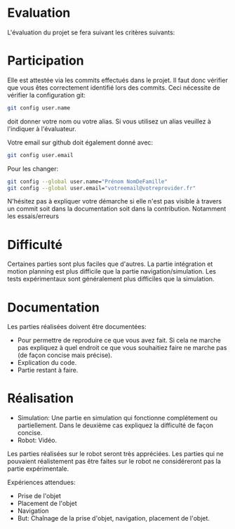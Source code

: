 # Evaluation

L'évaluation du projet se fera suivant les critères suivants:

# Participation

  Elle est attestée via les commits effectués dans le projet.
  Il faut donc vérifier que vous êtes correctement identifié lors des commits.
  Ceci nécessite de vérifier la configuration git:
  ```bash
  git config user.name
  ```
  doit donner votre nom ou votre alias.
  Si vous utilisez un alias veuillez à l'indiquer à l'évaluateur.
  
  Votre email sur github doit également donné avec:
  ```bash
  git config user.email
  ```
  Pour les changer:
  ```bash
  git config --global user.name="Prénom NomDeFamille"
  git config --global user.email="votreemail@votreprovider.fr"
  ```
 
  N'hésitez pas à expliquer votre démarche si elle n'est pas visible à travers un commit 
  soit dans la documentation soit dans la contribution.
  Notamment les essais/erreurs
  
# Difficulté
 
  Certaines parties sont plus faciles que d'autres.
  La partie intégration et motion planning est plus difficile que la partie navigation/simulation.
  Les tests expérimentaux sont généralement plus difficiles que la simulation.
  
# Documentation
  
  Les parties réalisées doivent être documentées:
  - Pour permettre de reproduire ce que vous avez fait.
  Si cela ne marche pas expliquez à quel endroit ce que vous souhaitiez faire ne marche pas (de façon concise mais précise).
  - Explication du code.
  - Partie restant à faire.
  
# Réalisation

  - Simulation: Une partie en simulation qui fonctionne complétement ou partiellement. Dans le deuxième cas expliquez la difficulté de façon concise.
  - Robot: Vidéo.
  
  Les parties réalisées sur le robot seront très appréciées.
  Les parties qui ne pouvaient réalistement pas être faites sur le robot ne considéreront pas la partie expérimentale.
  
  Expériences attendues:
  - Prise de l'objet
  - Placement de l'objet
  - Navigation
  - But: Chaînage de la prise d'objet, navigation, placement de l'objet.
  
  

